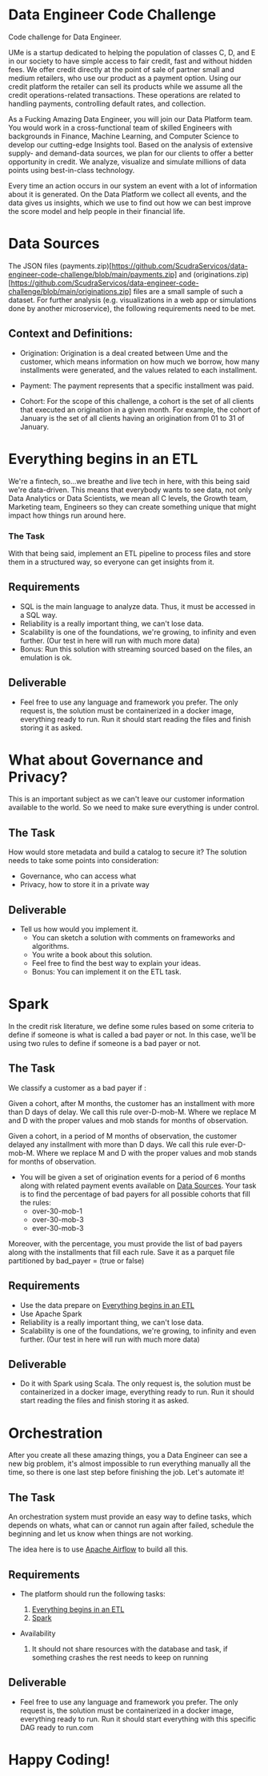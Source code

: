 # Data Engineer Code Challenge
Code challenge for Data Engineer.

UMe is a startup dedicated to helping the population of classes C, D, and E in our society to have simple access to fair credit, fast and without hidden fees. We offer credit directly at the point of sale of partner small and medium retailers, who use our product as a payment option. Using our credit platform the retailer can sell its products while we assume all the credit operations-related transactions. These operations are related to handling payments, controlling default rates, and collection. 

As a Fucking Amazing Data Engineer, you will join our Data Platform team. You would work in a cross-functional team of skilled Engineers with backgrounds in Finance, Machine Learning, and Computer Science to develop our cutting-edge Insights tool. Based on the analysis of extensive supply- and demand-data sources, we plan for our clients to offer a better opportunity in credit. We analyze, visualize and simulate millions of data points using best-in-class technology.

Every time an action occurs in our system an event with a lot of information about it is generated. On the Data Platform we collect all events, and the data gives us insights, which we use to find out how we can best improve the score model and help people in their financial life. 

# Data Sources
The JSON files (payments.zip)[https://github.com/ScudraServicos/data-engineer-code-challenge/blob/main/payments.zip] and (originations.zip)[https://github.com/ScudraServicos/data-engineer-code-challenge/blob/main/originations.zip] files are a small sample of such a dataset. For further analysis (e.g. visualizations in a web app or simulations done by another microservice), the following requirements need to be met.

## Context and Definitions:

* Origination: Origination is a deal created between Ume and the customer, which means information on how much we borrow, how many installments were generated, and the values related to each installment.

* Payment: The payment represents that a specific installment was paid.

* Cohort: For the scope of this challenge, a cohort is the set of all clients that executed an origination in a given month. For example, the cohort of January is the set of all clients having an origination from 01 to 31 of January. 

# Everything begins in an ETL

We're a fintech, so...we breathe and live tech in here, with this being said we're data-driven. This means that everybody wants to see data, not only Data Analytics or Data Scientists, we mean all C levels, the Growth team, Marketing team, Engineers so they can create something unique that might impact how things run around here.

### The Task

With that being said, implement an ETL pipeline to process files and store them in a structured way, so everyone can get insights from it.

## Requirements
* SQL is the main language to analyze data. Thus, it must be accessed in a SQL way.
* Reliability is a really important thing, we can't lose data.
* Scalability is one of the foundations, we're growing, to infinity and even further. (Our test in here will run with much more data)
* Bonus: Run this solution with streaming sourced based on the files, an emulation is ok.

## Deliverable

* Feel free to use any language and framework you prefer. 
The only request is, the solution must be containerized in a docker image, everything ready to run. Run it should start reading the files and finish storing it as asked.

# What about Governance and Privacy?

This is an important subject as we can't leave our customer information available to the world. So we need to make sure everything is under control.

## The Task

How would store metadata and build a catalog to secure it? The solution needs to take some points into consideration: 
  * Governance, who can access what
  * Privacy, how to store it in a private way 

## Deliverable

* Tell us how would you implement it.
  * You can sketch a solution with comments on frameworks and algorithms.
  * You write a book about this solution.
  * Feel free to find the best way to explain your ideas.
  * Bonus: You can implement it on the ETL task.

# Spark

In the credit risk literature, we define some rules based on some criteria to define if someone is what is called a bad payer or not. In this case, we'll be using two rules to define if someone is a bad payer or not. 

## The Task

We classify a customer as a bad payer if :

Given a cohort, after M months, the customer has an installment with more than D days of delay. We call this rule over-D-mob-M. Where we replace M and D with the proper values and mob stands for months of observation. 

Given a cohort, in a period of M months of observation, the customer delayed any installment with more than D days. We call this rule ever-D-mob-M.  Where we replace M and D with the proper values and mob stands for months of observation. 

* You will be given a set of origination events for a period of 6 months along with related payment events available on [Data Sources](#data-sources). Your task is to find the percentage of bad payers for all possible cohorts that fill the rules:
  * over-30-mob-1
  * over-30-mob-3
  * ever-30-mob-3

Moreover, with the percentage, you must provide the list of bad payers along with the installments that fill each rule. Save it as a parquet file partitioned by bad_payer = (true or false)

## Requirements
* Use the data prepare on [Everything begins in an ETL](#everything-begins-in-an-etl)
* Use Apache Spark 
* Reliability is a really important thing, we can't lose data.
* Scalability is one of the foundations, we're growing, to infinity and even further. (Our test in here will run with much more data)

## Deliverable

* Do it with Spark using Scala. 
The only request is, the solution must be containerized in a docker image, everything ready to run. Run it should start reading the files and finish storing it as asked.

# Orchestration

After you create all these amazing things, you a Data Engineer can see a new big problem, it's almost impossible to run everything manually all the time, so there is one last step before finishing the job. Let's automate it!

## The Task

An orchestration system must provide an easy way to define tasks, which depends on whats, what can or cannot run again after failed, schedule the beginning and let us know when things are not working.

The idea here is to use [Apache Airflow](https://airflow.apache.org/) to build all this.

## Requirements

* The platform should run the following tasks:
  1) [Everything begins in an ETL](#everything-begins-in-an-etl)
  2) [Spark](#spark)


* Availability
  1) It should not share resources with the database and task, if something crashes the rest needs to keep on running

## Deliverable

* Feel free to use any language and framework you prefer. 
The only request is, the solution must be containerized in a docker image, everything ready to run. Run it should start everything with this specific DAG ready to run.com

# Happy Coding!